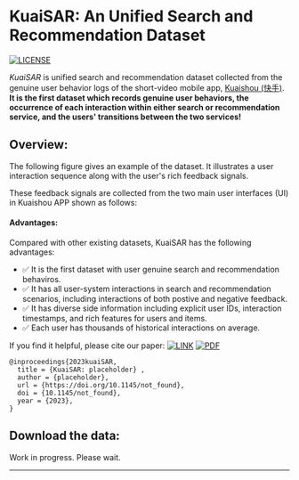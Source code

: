 # KuaiSAR: An Unified Search and Recommendation Dataset

[![LICENSE](https://img.shields.io/badge/license-CC%20BY--SA%204.0-green)](https://github.com/chongminggao/KuaiRand/blob/main/LICENSE)

*KuaiSAR* is unified search and recommendation dataset collected from the genuine user behavior logs of the short-video mobile app, [Kuaishou (快手)](https://www.kuaishou.com/en).  
**It is the first dataset which records genuine user behaviors, the occurrence of each interaction within either search or recommendation service, and the users' transitions between the two services!** 
<!-- *KuaiRand* is an unbiased sequential recommendation dataset collected from the recommendation logs of the video-sharing mobile app, [Kuaishou (快手)](https://www.kuaishou.com/cn).  **It is the first recommendation dataset with millions of  intervened interactions of randomly exposed items inserted in the standard recommendation feeds!**  -->

<!-- Another related **open-sourced** dataset is **[KuaiRec](https://kuairec.com/)**. -->


## Overview:

The following figure gives an example of the dataset. It illustrates a user interaction sequence along with the user's rich feedback signals.

<!-- ![kuaidata](https://cdn.chongminggao.top/figure/KuaiRand-homepage.png) -->

These feedback signals are collected from the two main user interfaces (UI) in Kuaishou APP shown as follows:

<!-- <img src="https://cdn.chongminggao.top/figure/kuaishou-app.png" alt="kuaishou-app" style="display: block;margin: auto;zoom:35%;" /> -->

<!-- In the random exposure stage, each recommended video in the dataset has an equal probability being replaced by a random video sampled from an item pools. About $0.37\%$ Interactions are replaced in the final results.  -->

#### Advantages:

Compared with other existing datasets, KuaiSAR has the following advantages:

- ✅ It is the first dataset with user genuine search and recommendation behaviros.
- ✅ It has all user-system interactions in search and recommendation scenarios, including interactions of both postive and negative feedback.
- ✅ It has diverse side information including explicit user IDs, interaction timestamps, and rich features for users and items.
- ✅ Each user has thousands of historical interactions on average.

If you find it helpful, please cite our paper:
 [![LINK](https://img.shields.io/badge/-Paper%20Link-lightgrey)](https://arxiv.org/abs/not_found) [![PDF](https://img.shields.io/badge/-PDF-red)](https://arxiv.org/pdf/not_found.pdf)

```
@inproceedings{2023kuaiSAR,
  title = {KuaiSAR: placeholder} ,
  author = {placeholder},
  url = {https://doi.org/10.1145/not_found},
  doi = {10.1145/not_found},
  year = {2023},
}
```

## Download the data:

Work in progress.
Please wait.

---